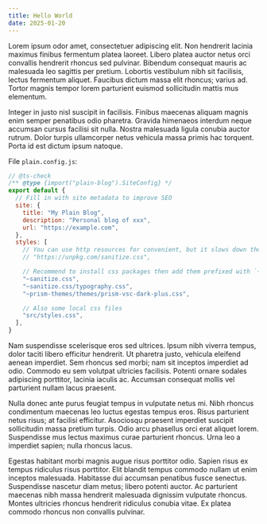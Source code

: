 ```yaml
---
title: Hello World
date: 2025-01-20
---
```


Lorem ipsum odor amet, consectetuer adipiscing elit. Non hendrerit lacinia maximus finibus fermentum platea laoreet. Libero platea auctor netus orci convallis hendrerit rhoncus sed pulvinar. Bibendum consequat mauris ac malesuada leo sagittis per pretium. Lobortis vestibulum nibh sit facilisis, lectus fermentum aliquet. Faucibus dictum massa elit rhoncus; varius ad. Tortor magnis tempor lorem parturient euismod sollicitudin mattis mus elementum.

Integer in justo nisl suscipit in facilisis. Finibus maecenas aliquam magnis enim semper penatibus odio pharetra. Gravida himenaeos interdum neque accumsan cursus facilisi sit nulla. Nostra malesuada ligula conubia auctor rutrum. Dolor turpis ullamcorper netus vehicula massa primis hac torquent. Porta id est dictum ipsum natoque.

File `plain.config.js`:

```js
// @ts-check
/** @type {import("plain-blog").SiteConfig} */
export default {
  // Fill in with site metadata to improve SEO
  site: {
    title: "My Plain Blog",
    description: "Personal blog of xxx",
    url: "https://example.com",
  },
  styles: [
    // You can use http resources for convenient, but it slows down the build.
    // "https://unpkg.com/sanitize.css",

    // Recommend to install css packages then add them prefixed with `~`:
    "~sanitize.css",
    "~sanitize.css/typography.css",
    "~prism-themes/themes/prism-vsc-dark-plus.css",

    // Also some local css files
    "src/styles.css",
  ],
}
```

Nam suspendisse scelerisque eros sed ultrices. Ipsum nibh viverra tempus, dolor taciti libero efficitur hendrerit. Ut pharetra justo, vehicula eleifend aenean imperdiet. Sem rhoncus sed morbi; nam sit inceptos imperdiet ad odio. Commodo eu sem volutpat ultricies facilisis. Potenti ornare sodales adipiscing porttitor, lacinia iaculis ac. Accumsan consequat mollis vel parturient nullam lacus praesent.

Nulla donec ante purus feugiat tempus in vulputate netus mi. Nibh rhoncus condimentum maecenas leo luctus egestas tempus eros. Risus parturient netus risus; at facilisi efficitur. Asociosqu praesent imperdiet suscipit sollicitudin massa pretium turpis. Odio arcu phasellus orci erat aliquet lorem. Suspendisse mus lectus maximus curae parturient rhoncus. Urna leo a imperdiet sapien; nulla rhoncus lacus.

Egestas habitant morbi magnis augue risus porttitor odio. Sapien risus ex tempus ridiculus risus porttitor. Elit blandit tempus commodo nullam ut enim inceptos malesuada. Habitasse dui accumsan penatibus fusce senectus. Suspendisse nascetur diam metus; libero potenti auctor. Ac parturient maecenas nibh massa hendrerit malesuada dignissim vulputate rhoncus. Montes ultricies rhoncus hendrerit ridiculus conubia vitae. Ex platea commodo rhoncus non convallis pulvinar.
